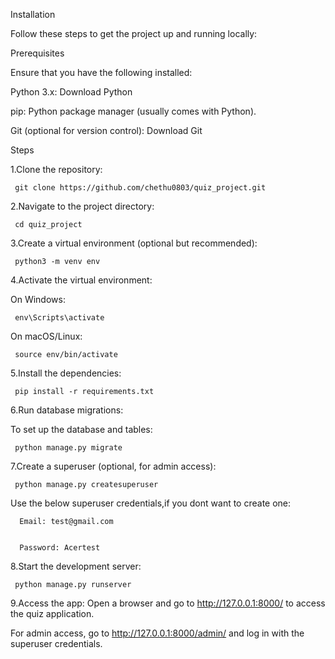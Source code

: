 Installation

Follow these steps to get the project up and running locally:

Prerequisites

Ensure that you have the following installed:

   Python 3.x: Download Python
   
   pip: Python package manager (usually comes with Python).
   
   Git (optional for version control): Download Git

Steps

1.Clone the repository:

     git clone https://github.com/chethu0803/quiz_project.git

2.Navigate to the project directory:

     cd quiz_project

3.Create a virtual environment (optional but recommended):

     python3 -m venv env

4.Activate the virtual environment:

On Windows:

     env\Scripts\activate
  
On macOS/Linux:

     source env/bin/activate

5.Install the dependencies:

     pip install -r requirements.txt

6.Run database migrations:

To set up the database and tables:

     python manage.py migrate

7.Create a superuser (optional, for admin access):

     python manage.py createsuperuser

Use the below superuser credentials,if you dont want to create one:

      Email: test@gmail.com

  
      Password: Acertest
  

8.Start the development server:

     python manage.py runserver

9.Access the app: Open a browser and go to http://127.0.0.1:8000/ to access the quiz application.

For admin access, go to http://127.0.0.1:8000/admin/ and log in with the superuser credentials.








